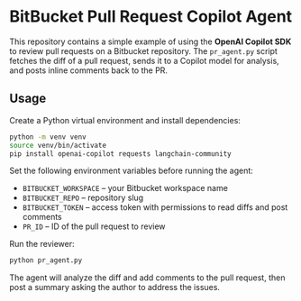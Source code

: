 # BitBucket Pull Request Copilot Agent

This repository contains a simple example of using the **OpenAI Copilot SDK** to review pull requests on a Bitbucket repository. The `pr_agent.py` script fetches the diff of a pull request, sends it to a Copilot model for analysis, and posts inline comments back to the PR.

## Usage

Create a Python virtual environment and install dependencies:

```bash
python -m venv venv
source venv/bin/activate
pip install openai-copilot requests langchain-community
```

Set the following environment variables before running the agent:

- `BITBUCKET_WORKSPACE` – your Bitbucket workspace name
- `BITBUCKET_REPO` – repository slug
- `BITBUCKET_TOKEN` – access token with permissions to read diffs and post comments
- `PR_ID` – ID of the pull request to review

Run the reviewer:

```bash
python pr_agent.py
```

The agent will analyze the diff and add comments to the pull request, then post a summary asking the author to address the issues.
